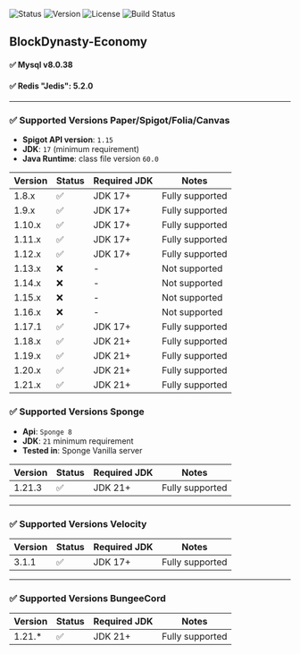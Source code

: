 ![Status](https://img.shields.io/badge/Status-In%20Progress-yellow)
![Version](https://img.shields.io/badge/Version-1.0.0-blue)
![License](https://img.shields.io/badge/License-Apache%20v2.0-blue.svg)
![Build Status](https://img.shields.io/badge/Build-Passing-brightgreen)

## BlockDynasty-Economy

#### ✅ Mysql v8.0.38
#### ✅ Redis "Jedis": 5.2.0

---
### ✅ Supported Versions Paper/Spigot/Folia/Canvas
- **Spigot API version**: `1.15`  
- **JDK**: `17` (minimum requirement)  
- **Java Runtime**: class file version `60.0`  

| Version | Status | Required JDK | Notes |
|---------|--------|--------------|-------|
| 1.8.x   | ✅     | JDK 17+      | Fully supported |
| 1.9.x   | ✅     | JDK 17+      | Fully supported |
| 1.10.x  | ✅     | JDK 17+      | Fully supported |
| 1.11.x  | ✅     | JDK 17+      | Fully supported |
| 1.12.x  | ✅     | JDK 17+      | Fully supported |
| 1.13.x  | ❌     | -            | Not supported |
| 1.14.x  | ❌     | -            | Not supported |
| 1.15.x  | ❌     | -            | Not supported |
| 1.16.x  | ❌     | -            | Not supported |
| 1.17.1  | ✅     | JDK 17+      | Fully supported |
| 1.18.x  | ✅     | JDK 21+      | Fully supported |
| 1.19.x  | ✅     | JDK 21+      | Fully supported |
| 1.20.x  | ✅     | JDK 21+      | Fully supported |
| 1.21.x  | ✅     | JDK 21+      | Fully supported |

### ✅ Supported Versions Sponge
- **Api**: `Sponge 8`
- **JDK**: `21` minimum requirement
- **Tested in**: Sponge Vanilla server
  
| Version | Status | Required JDK | Notes |
|---------|--------|--------------|-------|
| 1.21.3   | ✅    | JDK 21+      | Fully supported |

---

### ✅ Supported Versions Velocity

| Version | Status | Required JDK | Notes |
|---------|--------|--------------|-------|
| 3.1.1   | ✅     | JDK 17+      | Fully supported |

---
### ✅ Supported Versions BungeeCord

| Version | Status | Required JDK | Notes |
|---------|--------|--------------|-------|
| 1.21.*  | ✅     | JDK 21+      | Fully supported |


